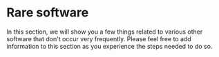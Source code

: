 # Rare software

In this section, we will show you a few things related to various other software that don't occur very frequently. Please feel free to add information to this section as you experience the steps needed to do so.
